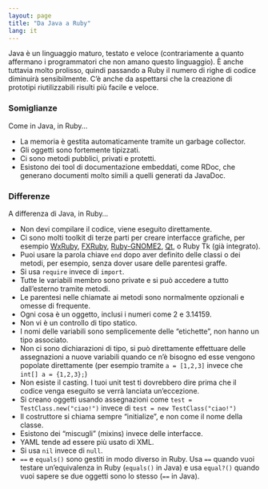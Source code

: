```yaml
---
layout: page
title: "Da Java a Ruby"
lang: it
---
```


Java è un linguaggio maturo, testato e veloce (contrariamente a quanto
affermano i programmatori che non amano questo linguaggio). È anche
tuttavia molto prolisso, quindi passando a Ruby il numero di righe di
codice diminuirà sensibilmente. C’è anche da aspettarsi che la creazione
di prototipi riutilizzabili risulti più facile e veloce.

### Somiglianze

Come in Java, in Ruby…

* La memoria è gestita automaticamente tramite un garbage collector.
* Gli oggetti sono fortemente tipizzati.
* Ci sono metodi pubblici, privati e protetti.
* Esistono dei tool di documentazione embeddati, come RDoc, che generano
  documenti molto simili a quelli generati da JavaDoc.

### Differenze

A differenza di Java, in Ruby…

* Non devi compilare il codice, viene eseguito direttamente.
* Ci sono molti toolkit di terze parti per creare interfacce grafiche,
  per esempio [WxRuby][1], [FXRuby][2], [Ruby-GNOME2][3], [Qt][4],
  o Ruby Tk (già integrato).
* Puoi usare la parola chiave `end` dopo aver definito delle classi o
  dei metodi, per esempio, senza dover usare delle parentesi graffe.
* Si usa `require` invece di `import`.
* Tutte le variabili membro sono private e si può accedere a tutto
  dall’esterno tramite metodi.
* Le parentesi nelle chiamate ai metodi sono normalmente opzionali e
  omesse di frequente.
* Ogni cosa è un oggetto, inclusi i numeri come 2 e 3.14159.
* Non vi è un controllo di tipo statico.
* I nomi delle variabili sono semplicemente delle “etichette”, non hanno
  un tipo associato.
* Non ci sono dichiarazioni di tipo, si può direttamente effettuare
  delle assegnazioni a nuove variabili quando ce n’è bisogno ed esse
  vengono popolate direttamente (per esempio tramite `a = [1,2,3]`
  invece che `int[] a = {1,2,3};`)
* Non esiste il casting. I tuoi unit test ti dovrebbero dire prima che
  il codice venga eseguito se verrà lanciata un’eccezione.
* Si creano oggetti usando assegnazioni come `test =
  TestClass.new("ciao!")` invece di `test = new TestClass("ciao!")`
* Il costruttore si chiama sempre “initialize”, e non come il nome della
  classe.
* Esistono dei “miscugli” (mixins) invece delle interfacce.
* YAML tende ad essere più usato di XML.
* Si usa `nil` invece di `null`.
* `==` e `equals()` sono gestiti in modo diverso in Ruby. Usa `==`
  quando vuoi testare un’equivalenza in Ruby (`equals()` in Java) e usa
  `equal?()` quando vuoi sapere se due oggetti sono lo stesso (`==` in
  Java).



[1]: http://wxruby.rubyforge.org/wiki/wiki.pl
[2]: http://www.fxruby.org/
[3]: http://ruby-gnome2.sourceforge.jp/
[4]: https://github.com/ryanmelt/qtbindings/
